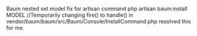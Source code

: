 Baum nested set model fix for artisan command php artisan baum:install MODEL
//Temporarily changing fire() to handle() in vendor/baum/baum/src/Baum/Console/InstallCommand.php resolved this for me.